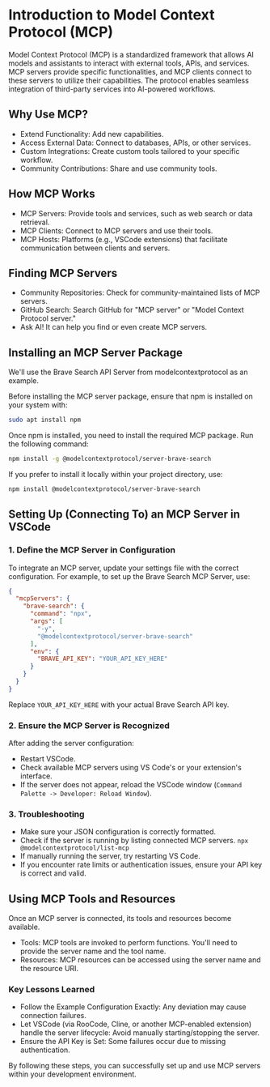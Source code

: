 # Introduction to Model Context Protocol (MCP)

Model Context Protocol (MCP) is a standardized framework that allows AI models and assistants to interact with external tools, APIs, and services. MCP servers provide specific functionalities, and MCP clients connect to these servers to utilize their capabilities. The protocol enables seamless integration of third-party services into AI-powered workflows.

## Why Use MCP?

- Extend Functionality: Add new capabilities.
- Access External Data: Connect to databases, APIs, or other services.
- Custom Integrations: Create custom tools tailored to your specific workflow.
- Community Contributions: Share and use community tools.

## How MCP Works

- MCP Servers: Provide tools and services, such as web search or data retrieval.
- MCP Clients: Connect to MCP servers and use their tools.
- MCP Hosts: Platforms (e.g., VSCode extensions) that facilitate communication between clients and servers.

## Finding MCP Servers

- Community Repositories:  Check for community-maintained lists of MCP servers.
- GitHub Search: Search GitHub for "MCP server" or "Model Context Protocol server."
- Ask AI! It can help you find or even create MCP servers.

## Installing an MCP Server Package

We'll use the Brave Search API Server from modelcontextprotocol as an example.

Before installing the MCP server package, ensure that npm is installed on your system with:

```sh
sudo apt install npm
```

Once npm is installed, you need to install the required MCP package. Run the following command:

```sh
npm install -g @modelcontextprotocol/server-brave-search
```

If you prefer to install it locally within your project directory, use:

```sh
npm install @modelcontextprotocol/server-brave-search
```

## Setting Up (Connecting To) an MCP Server in VSCode

### 1. Define the MCP Server in Configuration

To integrate an MCP server, update your settings file with the correct configuration. For example, to set up the Brave Search MCP Server, use:

```json
{
  "mcpServers": {
    "brave-search": {
      "command": "npx",
      "args": [
        "-y",
        "@modelcontextprotocol/server-brave-search"
      ],
      "env": {
        "BRAVE_API_KEY": "YOUR_API_KEY_HERE"
      }
    }
  }
}
```

Replace `YOUR_API_KEY_HERE` with your actual Brave Search API key.

### 2. Ensure the MCP Server is Recognized

After adding the server configuration:

- Restart VSCode.
- Check available MCP servers using VS Code's or your extension's interface.
- If the server does not appear, reload the VSCode window (`Command Palette -> Developer: Reload Window`).

### 3. Troubleshooting

- Make sure your JSON configuration is correctly formatted.
- Check if the server is running by listing connected MCP servers.
  ```npx @modelcontextprotocol/list-mcp```
- If manually running the server, try restarting VS Code.
- If you encounter rate limits or authentication issues, ensure your API key is correct and valid.

## Using MCP Tools and Resources

Once an MCP server is connected, its tools and resources become available.

- Tools: MCP tools are invoked to perform functions. You'll need to provide the server name and the tool name.
- Resources: MCP resources can be accessed using the server name and the resource URI.

### Key Lessons Learned

- Follow the Example Configuration Exactly: Any deviation may cause connection failures.
- Let VSCode (via RooCode, Cline, or another MCP-enabled extension) handle the server lifecycle: Avoid manually starting/stopping the server.
- Ensure the API Key is Set: Some failures occur due to missing authentication.

By following these steps, you can successfully set up and use MCP servers within your development environment.
